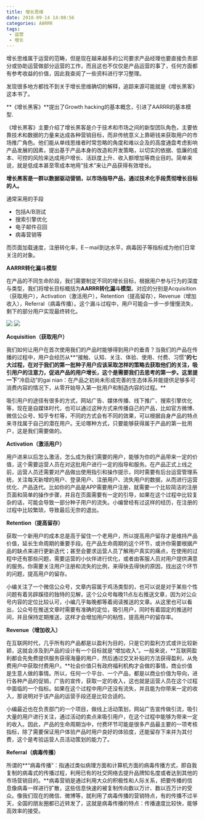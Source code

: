 ```yaml
---
title: 增长思维
date: 2018-09-14 14:08:56
categories: AARRR
tags: 
 - 运营
 - 增长
---
```


增长思维属于运营的范畴，但是现在越来越多的公司要求产品经理也要直接负责部分或协助运营做部分运营的工作，而且这也不仅仅是产品运营的事了，任何方面都有参考收益的价值，因此我查阅了一些资料进行学习整理。

发现很多地方都找不到关于增长思维确切的解释，追踪来源可能就是《增长黑客》这本书了。

**《增长黑客》**提出了Growth hacking的基本概念，引进了AARRR的基本模型.

《增长黑客》主要介绍了增长黑客是介于技术和市场之间的新型团队角色，主要依靠技术和数据的力量来达成各种营销目标，而非传统意义上靠砸钱来获取用户的市场推广角色。他们能从单线思维者时常忽略的角度和难以企及的高度通盘考虑影响产品发展的因素，提出基于产品本身的改造和开发策略，以切实的依据、低廉的成本、可控的风险来达成用户增长、活跃度上升、收入额增加等商业目的。简单来说，就是低成本甚至零成本地用“技术”来让产品获得有效增长。

**增长黑客是一群以数据驱动营销，以市场指导产品，通过技术化手段贯彻增长目标的人。**

通常采用的手段

- 包括A/B测试
- 搜索引擎优化
- 电子邮件召回
- 病毒营销等

而页面加载速度，注册转化率，E－mail到达水平，病毒因子等指标成为他们日常关注的对象。

**AARRR转化漏斗模型**

在产品的不同生命阶段，我们需要制定不同的增长目标，根据用户参与行为的深度与类型，我们将增长目标概括为**AARRR转化漏斗模型**。对应的分别是Acquisition（获取用户），Activation（激活用户），Retention（提高留存），Revenue（增加收入），Referral（病毒传播）。这个漏斗过程中，用户可能会一步一步慢慢流失，剩下的部分用户实现最终转化。

![](AARRR.png)
![](AARRR1.png)

**Acquisition（获取用户）**

我们如何让用户在首次使用我们的产品时能够得到用户的垂青？当我们的产品在传播的过程中，用户会经历从**“接触、认知、关注、体验、使用、付费、习惯”**的七大过程，在对于我们的第一批种子用户应该采取怎样的策略去获取他们的关注，吸引用户的注意力，促进产品的用户增长，这个是需要我们去思考的第一步。这里提一下**“冷启动”的gai nian：在产品之初尚未形成完善的生态体系并能提供足够多可消费内容的情况下，从零开始导入第一批用户和制造内容的过程。**

吸引用户的途径有很多的方式，网站广告、媒体传播、线下推广、搜索引擎优化等，现在是自媒体时代，也可以通过这种方式来传播自己的产品，比如官方微博、微信公众号、知乎专栏等，不同的方式会有不同的效果，可以根据自身产品的特点来寻找属于自己的潜在用户。无论哪种方式，只要能够获得属于产品的第一批用户，这是我们需要做的。

**Activation（激活用户）**

用户进来以后怎么激活，怎么成为我们需要的用户，能够为你的产品带来一定的价值，这个需要运营人员在对这批用户进行一定的指导和服务。在产品正式上线之前，运营人员还需要对产品做出使用指引和操作提示，同时需要有后台运营管理系统，关注每天新增的用户、登录用户、注册用户、流失用户的数据，从而进行运营优化、产品迭代。比如你的产品是APP需要用户注册，就需要一个比较简洁的注册页面和简单的操作步骤，并且在页面需要有一定的引导，如果在这个过程中比较复杂的话，可能会导致一部分种子用户的流失。小编曾经有过这样的经历，在注册的过程中比较繁琐，导致最后无奈的退出。

**Retention（提高留存）**

获取一个新用户的成本总是高于留住一个老用户，所以提高用户留存才是维持产品价值，延长生命周期的重要手段。在产品生命周期的这个环节，或许你需要根据产品的缺点来进行更新迭代；甚至会要求运营人员了解用户真实的痛点，在使用的过程中还有那些问题，需要运营的小伙伴进行优化，或者由客服人员对用户提供满意的服务。你需要关注用户注册和流失的比例，来得快去得快的原因，找出这个环节的问题，提高用户的留存。

小编关注了一个微信公众号，文章内容属于鸡汤类型的，也可以说是对于某些个性问题有着另辟蹊径的独特的见解，这个公众号每晚11点左右推送文章，因为对公众号内容的定位比较认可，小编几乎每晚都等着阅读推送的文章。从这里也可以看出，公众号在推送文章时需要有准确的定位，吸引用户，同时有着固定的推送时间，并且保持定期推送，这样才会增加用户的粘性，提高用户的留存率。

**Revenue（增加收入）**

在互联网时代，几乎所有的产品都是以盈利为目的，只是它的盈利方式或许比较新颖，这就会涉及到产品的设计有一个目标就是“增加收入”。一般来说，**互联网盈利都会先免费提供服务获得海量的用户，然后通过交叉补贴的方法获得盈利，从免费用户中获取付费用户。**社会价值只有政府福利机构才会做的事情，商业价值是生意人做的事情。所以，任何一个平台、一个产品，都是以商业价值为导向，进行各种产品的促销，广告的宣传，获取一定的收入，这也就是运营人员在这个过程中面临的一个指标。如果在这个过程中用户还没有流失，并且能为你带来一定的收入，那说明对于该产品的运营手段还是比较合适的。

小编最近也在负责部门的一个项目，做线上活动策划，网站广告宣传做引流，吸引大量的用户进行关注，通过活动的卖点来吸引用户，在这个过程中能够为带来一定的收入。因此，产品的生命周期当中，付费环节可能是很多产品最主要的一项考核指标，除了需要保证用户体验产品时用户良好的体验度，还能留存下来并为其付费，这个是考验运营人员活动策划的能力了。

**Referral（病毒传播）**

所谓的**“病毒传播”：指通过类似病理方面和计算机方面的病毒传播方式，即自我复制的病毒式的传播过程，利用已有的社交网络去提升品牌知名度或者达到其他的市场营销目的。**病毒营销是通过利用大众的积极性和人际关系，把要传播的信息像病毒一样进行扩散，这些信息快速的被复制传向数以万计、数以百万计的受众。像我们现在的微信、微博等，就利用了病毒传播的营销特点，有的传播不过半天，全国的朋友圈都已近转发了，这就是病毒传播的特点：传播速度比较快，能够高效率的接受。




